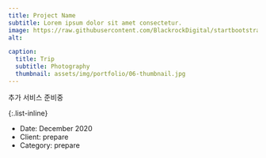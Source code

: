 ```yaml
---
title: Project Name
subtitle: Lorem ipsum dolor sit amet consectetur.
image: https://raw.githubusercontent.com/BlackrockDigital/startbootstrap-agency/master/src/assets/img/portfolio/06-full.jpg
alt: 

caption:
  title: Trip
  subtitle: Photography
  thumbnail: assets/img/portfolio/06-thumbnail.jpg
---
```

추가 서비스 준비중

{:.list-inline}
- Date: December 2020
- Client: prepare
- Category: prepare
